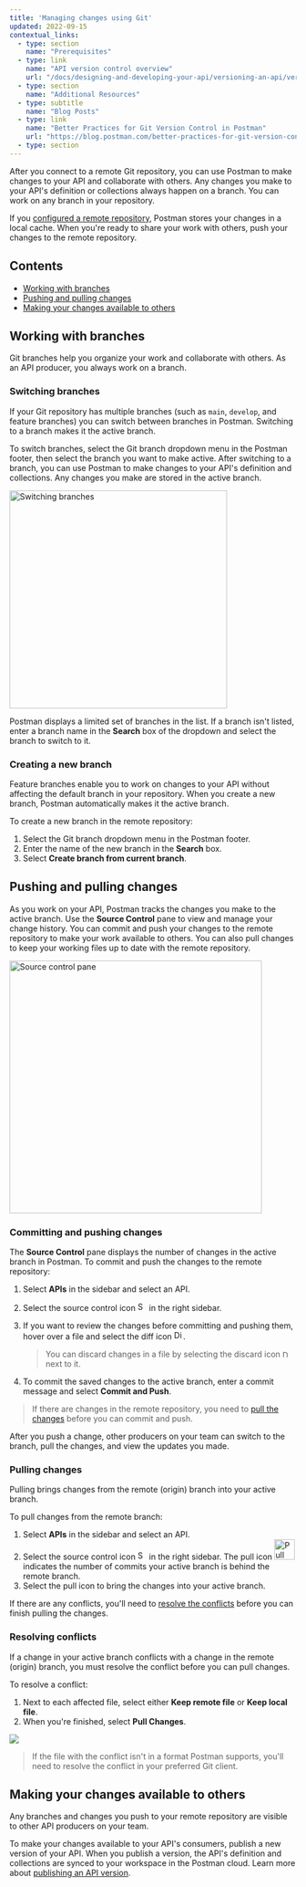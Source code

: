 ```yaml
---
title: 'Managing changes using Git'
updated: 2022-09-15
contextual_links:
  - type: section
    name: "Prerequisites"
  - type: link
    name: "API version control overview"
    url: "/docs/designing-and-developing-your-api/versioning-an-api/versioning-an-api-overview/"
  - type: section
    name: "Additional Resources"
  - type: subtitle
    name: "Blog Posts"
  - type: link
    name: "Better Practices for Git Version Control in Postman"
    url: "https://blog.postman.com/better-practices-for-git-version-control-in-postman/"
  - type: section
---
```


After you connect to a remote Git repository, you can use Postman to make changes to your API and collaborate with others. Any changes you make to your API's definition or collections always happen on a branch. You can work on any branch in your repository.

If you [configured a remote repository](/docs/designing-and-developing-your-api/versioning-an-api/using-external-git-repo/), Postman stores your changes in a local cache. When you're ready to share your work with others, push your changes to the remote repository.

## Contents

* [Working with branches](#working-with-branches)
* [Pushing and pulling changes](#pushing-and-pulling-changes)
* [Making your changes available to others](#making-your-changes-available-to-others)

## Working with branches

Git branches help you organize your work and collaborate with others. As an API producer, you always work on a branch. <!-- You can switch to any branch in your repository, or you can create a new branch. -->

### Switching branches

If your Git repository has multiple branches (such as `main`, `develop`, and feature branches) you can switch between branches in Postman. Switching to a branch makes it the active branch.

To switch branches, select the Git branch dropdown menu in the Postman footer, then select the branch you want to make active. After switching to a branch, you can use Postman to make changes to your API's definition and collections. Any changes you make are stored in the active branch.

<img alt="Switching branches" src="https://assets.postman.com/postman-docs/v10/api-builder-switch-branches-footer-v10.jpg" width="382px" />

Postman displays a limited set of branches in the list. If a branch isn't listed, enter a branch name in the **Search** box of the dropdown and select the branch to switch to it.

### Creating a new branch

Feature branches enable you to work on changes to your API without affecting the default branch in your repository. When you create a new branch, Postman automatically makes it the active branch.

To create a new branch in the remote repository:

1. Select the Git branch dropdown menu in the Postman footer.
1. Enter the name of the new branch in the **Search** box.
1. Select **Create branch from current branch**.

## Pushing and pulling changes

As you work on your API, Postman tracks the changes you make to the active branch. Use the **Source Control** pane to view and manage your change history. You can commit and push your changes to the remote repository to make your work available to others. You can also pull changes to keep your working files up to date with the remote repository.

<img alt="Source control pane" src="https://assets.postman.com/postman-docs/v10/api-builder-source-control-remote-v10.jpg" width="443px" />

### Committing and pushing changes

The **Source Control** pane displays the number of changes in the active branch in Postman. To commit and push the changes to the remote repository:

1. Select **APIs** in the sidebar and select an API.
1. Select the source control icon <img alt="Source control icon" src="https://assets.postman.com/postman-docs/icon-source-control.jpg#icon" width="16px"/> in the right sidebar.
1. If you want to review the changes before committing and pushing them, hover over a file and select the diff icon <img alt="Diff icon" src="https://assets.postman.com/postman-docs/icon-diff.jpg#icon" width="16px"/>.

    > You can discard changes in a file by selecting the discard icon <img alt="Delete icon" src="https://assets.postman.com/postman-docs/icon-delete-v9.jpg#icon" width="12px"> next to it.

1. To commit the saved changes to the active branch, enter a commit message and select **Commit and Push**. <!-- If you want to commit the changes to a new feature branch instead of the active branch, select **Create a new branch for this commit** and enter a branch name before committing. -->
<!-- 1. The push icon <img alt="Push icon" src="https://assets.postman.com/postman-docs/icon-push.jpg#icon" width="36px"/> indicates the number of commits your active branch is ahead of the remote branch. Select the push icon to push the changes to the remote repository. -->

> If there are changes in the remote repository, you need to [pull the changes](#pulling-changes) before you can commit and push.

After you push a change, other producers on your team can switch to the branch, pull the changes, and view the updates you made.

<!-- >> You can also commit and pull changes using your preferred Git client. The Git change history will be reflected in Postman.-->

### Pulling changes

Pulling brings changes from the remote (origin) branch into your active branch.

To pull changes from the remote branch:

1. Select **APIs** in the sidebar and select an API.
1. Select the source control icon <img alt="Source control icon" src="https://assets.postman.com/postman-docs/icon-source-control.jpg#icon" width="16px"/> in the right sidebar. The pull icon <img alt="Pull icon" src="https://assets.postman.com/postman-docs/v10/icon-pull-v10.jpg#icon" width="36px"/> indicates the number of commits your active branch is behind the remote branch.
1. Select the pull icon to bring the changes into your active branch.

If there are any conflicts, you'll need to [resolve the conflicts](#resolving-conflicts) before you can finish pulling the changes.

### Resolving conflicts

If a change in your active branch conflicts with a change in the remote (origin) branch, you must resolve the conflict before you can pull changes.

To resolve a conflict:

1. Next to each affected file, select either **Keep remote file** or **Keep local file**.
1. When you're finished, select **Pull Changes**.

<!-- TO DO: VERIFY STEPS, UPDATE SCREENSHOT -->

![](https://assets.postman.com/postman-docs/api-builder-pull-changes-conflict.jpg)

> If the file with the conflict isn't in a format Postman supports, you'll need to resolve the conflict in your preferred Git client.

## Making your changes available to others

Any branches and changes you push to your remote repository are visible to other API producers on your team.

To make your changes available to your API's consumers, publish a new version of your API. When you publish a version, the API's definition and collections are synced to your workspace in the Postman cloud. Learn more about [publishing an API version](/docs/designing-and-developing-your-api/versioning-an-api/api-versions/).
